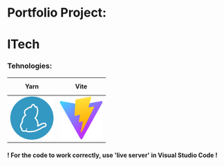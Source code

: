﻿
# Portfolio Project:
# ITech

### Tehnologies:

<table>
  <thead>
    <tr>
      <th height=33>Yarn</th>
      <th height=33>Vite</th>
    </tr>
  </thead>
  <tbody>
    <tr>
      <td height=100 width=100>
        <a href=https://classic.yarnpkg.com/en/>
          <img src="./.gitManager/images/icons/yarn.svg" alt=yarn>
        </a>
      </td>
      <td height=100 width=100>
        <a href=https://vitejs.dev/>
          <img src="./.gitManager/images/icons/vitejs.svg" alt=vite>
        </a>
      </td>
    </tr>
  </tbody>
</table>

#### ! For the code to work correctly, use 'live server' in Visual Studio Code !
